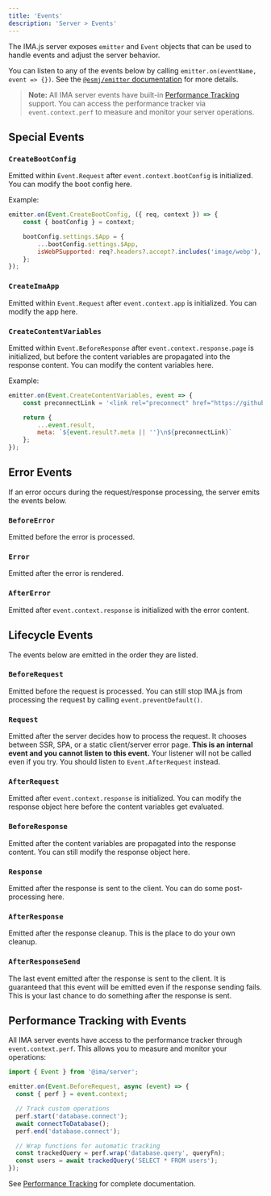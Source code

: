 ```yaml
---
title: 'Events'
description: 'Server > Events'
---
```


The IMA.js server exposes `emitter` and `Event` objects that can be used to handle events and adjust the server behavior.

You can listen to any of the events below by calling `emitter.on(eventName, event => {})`. See the [`@esmj/emitter` documentation](https://github.com/mjancarik/esmj-emitter) for more details.

> **Note:** All IMA server events have built-in [Performance Tracking](./performance-tracking.md) support. You can access the performance tracker via `event.context.perf` to measure and monitor your server operations.

## Special Events

### `CreateBootConfig`

Emitted within `Event.Request` after `event.context.bootConfig` is initialized. You can modify the boot config here.

Example:

```javascript
emitter.on(Event.CreateBootConfig, ({ req, context }) => {
	const { bootConfig } = context;

	bootConfig.settings.$App = {
		...bootConfig.settings.$App,
        isWebPSupported: req?.headers?.accept?.includes('image/webp'),
	};
});
```

### `CreateImaApp`

Emitted within `Event.Request` after `event.context.app` is initialized. You can modify the app here.

### `CreateContentVariables`

Emitted within `Event.BeforeResponse` after `event.context.response.page` is initialized, but before the content variables are propagated into the response content. You can modify the content variables here.

Example:

```javascript
emitter.on(Event.CreateContentVariables, event => {
    const preconnectLink = '<link rel="preconnect" href="https://github.com/" />';

    return {
        ...event.result,
        meta: `${event.result?.meta || ''}\n${preconnectLink}`
    };
});
```


## Error Events

If an error occurs during the request/response processing, the server emits the events below.

### `BeforeError`

Emitted before the error is processed.

### `Error`

Emitted after the error is rendered.

### `AfterError`

Emitted after `event.context.response` is initialized with the error content.

## Lifecycle Events

The events below are emitted in the order they are listed.

### `BeforeRequest`

Emitted before the request is processed. You can still stop IMA.js from processing the request by calling `event.preventDefault()`.

### `Request`

Emitted after the server decides how to process the request. It chooses between SSR, SPA, or a static client/server error page. **This is an internal event and you cannot listen to this event.** Your listener will not be called even if you try. You should listen to `Event.AfterRequest` instead.

### `AfterRequest`

Emitted after `event.context.response` is initialized. You can modify the response object here before the content variables get evaluated.

### `BeforeResponse`

Emitted after the content variables are propagated into the response content. You can still modify the response object here.

### `Response`

Emitted after the response is sent to the client. You can do some post-processing here.

### `AfterResponse`

Emitted after the response cleanup. This is the place to do your own cleanup.

### `AfterResponseSend`

The last event emitted after the response is sent to the client. It is guaranteed that this event will be emitted even if the response sending fails. This is your last chance to do something after the response is sent.

## Performance Tracking with Events

All IMA server events have access to the performance tracker through `event.context.perf`. This allows you to measure and monitor your operations:

```javascript
import { Event } from '@ima/server';

emitter.on(Event.BeforeRequest, async (event) => {
  const { perf } = event.context;

  // Track custom operations
  perf.start('database.connect');
  await connectToDatabase();
  perf.end('database.connect');

  // Wrap functions for automatic tracking
  const trackedQuery = perf.wrap('database.query', queryFn);
  const users = await trackedQuery('SELECT * FROM users');
});
```

See [Performance Tracking](./performance-tracking.md) for complete documentation.
